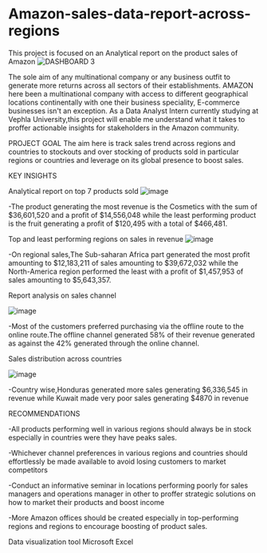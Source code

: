 # Amazon-sales-data-report-across-regions
This project is focused on an Analytical report on the product sales of Amazon 
![DASHBOARD 3](https://github.com/user-attachments/assets/6ef42261-22f8-442c-b112-892193984710)

The sole aim of any multinational company or any business outfit to generate more returns across all sectors of their establishments. AMAZON here been a multinational company with access to different geographical locations continentally with one their business speciality, E-commerce businesses isn't an exception.
As a Data Analyst Intern currently studying at Vephla University,this project will enable me understand what it takes to proffer actionable insights for stakeholders in the Amazon community.

PROJECT GOAL 
The aim here is track sales trend across regions and countries to stockouts and over stocking of products sold in particular regions or countries and leverage on its global presence to boost sales.

KEY INSIGHTS 

Analytical report on top 7 products sold
![image](https://github.com/user-attachments/assets/ca5c94da-5d62-4995-966a-c9a8b2a7f435)

-The product generating the most revenue is the Cosmetics with the sum of $36,601,520 and a profit of $14,556,048 while the least performing product is the fruit generating a profit of $120,495 with a total of $466,481. 

Top and least performing regions on sales in revenue
![image](https://github.com/user-attachments/assets/a636b034-c95b-41d8-9d65-a08adddb85a4)

-On regional sales,The Sub-saharan Africa part generated the most profit amounting to $12,183,211 of sales amounting to $39,672,032 while the North-America region performed the least with a profit of $1,457,953 of sales amounting to $5,643,357.

Report analysis on sales channel

![image](https://github.com/user-attachments/assets/307674e5-028e-489e-a842-506b34583b5b)

-Most of the customers preferred purchasing via the offline route to the online route.The offline channel generated 58% of their revenue generated as against the 42% generated through the online channel.

Sales distribution across countries

![image](https://github.com/user-attachments/assets/bc1a6b92-af4a-4bba-ad7e-04c6a5a27a43)

-Country wise,Honduras generated more sales generating $6,336,545 in revenue while Kuwait made very poor sales generating $4870 in revenue 

RECOMMENDATIONS 

-All products performing well in various regions should always be in stock especially in countries were they have peaks sales.

-Whichever channel preferences in various regions and countries should effortlessly be made available to avoid losing customers to market competitors 

-Conduct an informative seminar in locations performing poorly for sales managers and operations manager in other to proffer strategic solutions on how to market their products and boost income 

-More Amazon offices should be created especially in top-performing regions and regions to encourage boosting of product sales.

Data visualization tool 
Microsoft Excel 

